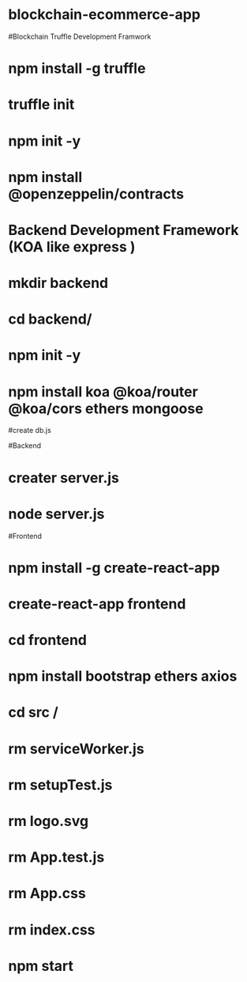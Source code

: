 # blockchain-ecommerce-app

#Blockchain Truffle Development Framwork

# npm install -g truffle
# truffle init
# npm init -y
# npm install  @openzeppelin/contracts

# Backend Development Framework (KOA like express )
# mkdir backend
# cd backend/
# npm init -y 
# npm install koa @koa/router @koa/cors ethers mongoose

#create db.js

#Backend
# creater server.js
# node server.js


#Frontend
# npm install -g create-react-app
# create-react-app frontend
# cd frontend

# npm install bootstrap ethers axios

# cd src /
# rm serviceWorker.js
# rm setupTest.js
# rm logo.svg
# rm App.test.js
# rm App.css
# rm index.css

# npm start


